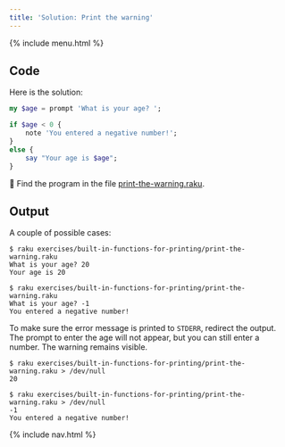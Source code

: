```yaml
---
title: 'Solution: Print the warning'
---
```


{% include menu.html %}

## Code

Here is the solution:

```raku
my $age = prompt 'What is your age? ';

if $age < 0 {
    note 'You entered a negative number!';
}
else {
    say "Your age is $age";
}
```

🦋 Find the program in the file [print-the-warning.raku](https://github.com/ash/raku-course/blob/master/exercises/built-in-functions-for-printing/print-the-warning.raku).

## Output

A couple of possible cases:

```console
$ raku exercises/built-in-functions-for-printing/print-the-warning.raku 
What is your age? 20
Your age is 20

$ raku exercises/built-in-functions-for-printing/print-the-warning.raku 
What is your age? -1
You entered a negative number!
```

To make sure the error message is printed to `STDERR`, redirect the output. The prompt to enter the age will not appear, but you can still enter a number. The warning remains visible.

```console
$ raku exercises/built-in-functions-for-printing/print-the-warning.raku > /dev/null
20

$ raku exercises/built-in-functions-for-printing/print-the-warning.raku > /dev/null 
-1
You entered a negative number!
```

{% include nav.html %}
